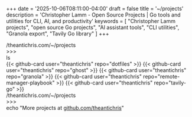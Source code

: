 +++
date = '2025-10-06T08:11:00-04:00'
draft = false
title = '~/projects'
description = 'Christopher Lamm - Open Source Projects | Go tools and utilities for CLI, AI, and productivity'
keywords = [
  "Christopher Lamm projects",
  "open source Go projects",
  "AI assistant tools",
  "CLI utilities",
  "Granola export",
  "Tavily Go library"
]
+++

<div class="terminal-prompt">/theantichris.com/~/projects</div>
<div class="prompt-symbol">>>> </div>ls

<div class="github-cards-grid">
  {{< github-card user="theantichris" repo="dotfiles" >}}
  {{< github-card user="theantichris" repo="ghost" >}}
  {{< github-card user="theantichris" repo="granola" >}}
  {{< github-card user="theantichris" repo="remote-manager-playbook" >}}
  {{< github-card user="theantichris" repo="tavily-go" >}}
</div>

<div class="terminal-prompt">/theantichris.com/~/projects</div>
<div class="prompt-symbol">>>> </div>echo "More projects at <a title="Chrisotpher Lamm's Github projects" href="https://github.com/theantichris?tab=repositories">github.com/theantichris</a>"
